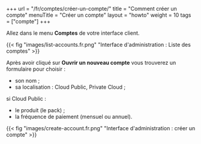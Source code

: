 +++
url = "/fr/comptes/créer-un-compte/"
title = "Comment créer un compte"
menuTitle = "Créer un compte"
layout = "howto"
weight = 10
tags = ["compte"]
+++

Allez dans le menu **Comptes** de votre interface client. 

{{< fig "images/list-accounts.fr.png" "Interface d'administration : Liste des comptes" >}}

Après avoir cliqué sur **Ouvrir un nouveau compte** vous trouverez un formulaire pour choisir :

- son nom ;
- sa localisation : Cloud Public, Private Cloud ;

si Cloud Public :
- le produit (le pack) ;
- la fréquence de paiement (mensuel ou annuel).

{{< fig "images/create-account.fr.png" "Interface d'administration : créer un compte" >}}
